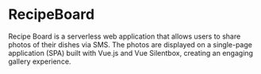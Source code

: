 # RecipeBoard
Recipe Board is a serverless web application that allows users to share photos of their dishes via SMS. The photos are displayed on a single-page application (SPA) built with Vue.js and Vue Silentbox, creating an engaging gallery experience.
